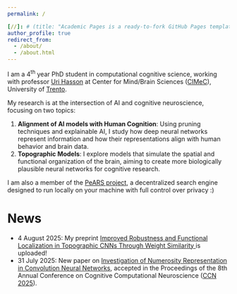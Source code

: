 ```yaml
---
permalink: /

[//]: # (title: "Academic Pages is a ready-to-fork GitHub Pages template for academic personal websites")
author_profile: true
redirect_from: 
  - /about/
  - /about.html
---
```


I am a 4<sup>th</sup> year PhD student in computational cognitive science, working with professor [Uri Hasson](http://hasson.org/) at
Center for Mind/Brain Sciences ([CIMeC](https://www.cimec.unitn.it/en)), University of [Trento](https://www.unitn.it/en).

My research is at the intersection of AI and cognitive neuroscience, focusing on two topics:
1. **Alignment of AI models with Human Cognition**: Using pruning techniques and explainable AI, I study how deep neural networks
represent information and how their representations align with human behavior and brain data.
2. **Topographic Models**: I explore models that simulate the spatial and functional organization of the brain,
aiming to create more biologically plausible neural networks for cognitive research.

I am also a member of the [PeARS project](https://pearsproject.org/), a decentralized search engine designed
to run locally on your machine with full control over privacy :)

News
======
- 4 August 2025: My preprint [Improved Robustness and Functional Localization in Topographic CNNs Through Weight Similarity
](https://arxiv.org/abs/2508.00043) is uploaded!
- 31 July 2025: New paper on [Investigation of Numerosity Representation in Convolution Neural Networks](https://openreview.net/forum?id=AJmt5Cb1Nr),
accepted in the Proceedings of the
8th Annual Conference on Cognitive Computational Neuroscience ([CCN 2025](https://2025.ccneuro.org/)).
